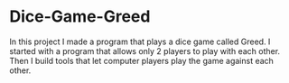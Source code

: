 # Dice-Game-Greed
In this project I made a program that plays a dice game called Greed. I started with a program that allows only 2 players to play with each other. Then I build tools that let computer players play the game against each other.  
